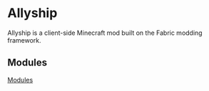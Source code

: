 # Allyship

Allyship is a client-side Minecraft mod built on the Fabric modding framework.

## Modules

[Modules](Modules.md)
